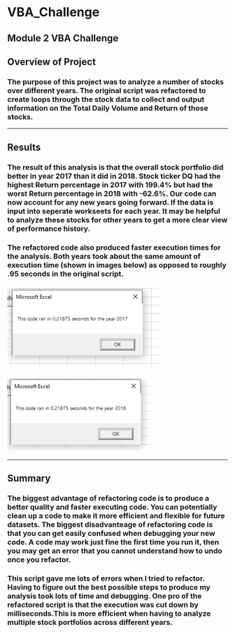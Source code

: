 # VBA_Challenge
Module 2 VBA Challenge
---
## Overview of Project
### The purpose of this project was to analyze a number of stocks over different years. The original script was refactored to create loops through the stock data to collect and output information on the Total Daily Volume and Return of those stocks.
---
## Results
### The result of this analysis is that the overall stock portfolio did better in year 2017 than it did in 2018. Stock ticker DQ had the highest Return percentage in 2017 with 199.4% but had the worst Return percentage in 2018 with -62.6%. Our code can now account for any new years going forward. If the data is input into seperate workseets for each year. It may be helpful to analyze these stocks for other years to get a more clear view of performance history.
### The refactored code also produced faster execution times for the analysis. Both years took about the same amount of execution time (shown in images below) as opposed to roughly .95 seconds in the original script.
### ![](https://github.com/yfaulkne/VBA_Challenge/blob/main/Resources/VBA_Challenge_2017.PNG) 
### ![](https://github.com/yfaulkne/VBA_Challenge/blob/main/Resources/VBA_Challenge_2018.PNG)
---
## Summary

### The biggest advantage of refactoring code is to produce a better quality and faster executing code. You can potentially clean up a code to make it more efficient and flexible for future datasets. The biggest disadvanteage of refactoring code is that you can get easily confused when debugging your new code. A code may work just fine the first time you run it, then you may get an error that you cannot understand how to undo once you refactor. 

### This script gave me lots of errors when I tried to refactor. Having to figure out the best possible steps to produce my analysis took lots of time and debugging. One pro of the refactored script is that the execution was cut down by milliseconds.This is more efficient when having to analyze multiple stock portfolios across different years. 
